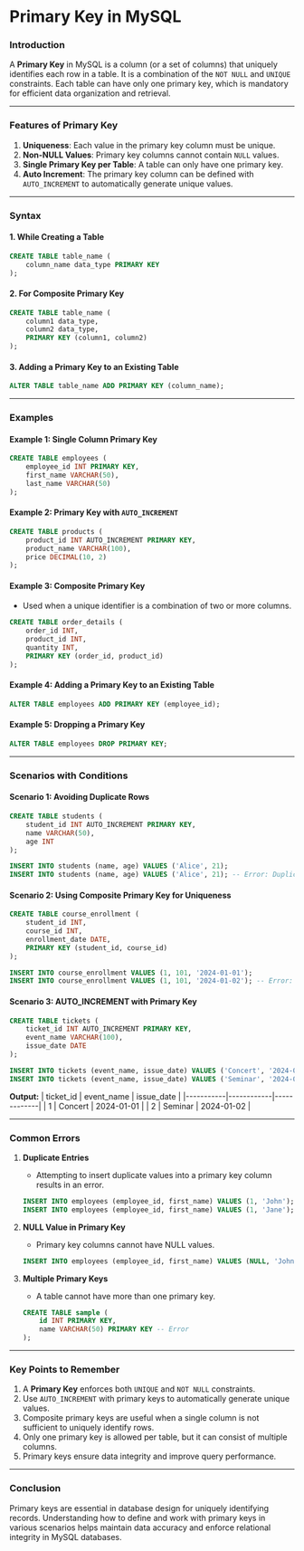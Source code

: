 # **Primary Key** in MySQL

### **Introduction**
A **Primary Key** in MySQL is a column (or a set of columns) that uniquely identifies each row in a table. It is a combination of the `NOT NULL` and `UNIQUE` constraints. Each table can have only one primary key, which is mandatory for efficient data organization and retrieval.

---

### **Features of Primary Key**
1. **Uniqueness**: Each value in the primary key column must be unique.
2. **Non-NULL Values**: Primary key columns cannot contain `NULL` values.
3. **Single Primary Key per Table**: A table can only have one primary key.
4. **Auto Increment**: The primary key column can be defined with `AUTO_INCREMENT` to automatically generate unique values.

---

### **Syntax**

#### 1. While Creating a Table
```sql
CREATE TABLE table_name (
    column_name data_type PRIMARY KEY
);
```

#### 2. For Composite Primary Key
```sql
CREATE TABLE table_name (
    column1 data_type,
    column2 data_type,
    PRIMARY KEY (column1, column2)
);
```

#### 3. Adding a Primary Key to an Existing Table
```sql
ALTER TABLE table_name ADD PRIMARY KEY (column_name);
```

---

### **Examples**

#### Example 1: Single Column Primary Key
```sql
CREATE TABLE employees (
    employee_id INT PRIMARY KEY,
    first_name VARCHAR(50),
    last_name VARCHAR(50)
);
```

#### Example 2: Primary Key with `AUTO_INCREMENT`
```sql
CREATE TABLE products (
    product_id INT AUTO_INCREMENT PRIMARY KEY,
    product_name VARCHAR(100),
    price DECIMAL(10, 2)
);
```

#### Example 3: Composite Primary Key
- Used when a unique identifier is a combination of two or more columns.
```sql
CREATE TABLE order_details (
    order_id INT,
    product_id INT,
    quantity INT,
    PRIMARY KEY (order_id, product_id)
);
```

#### Example 4: Adding a Primary Key to an Existing Table
```sql
ALTER TABLE employees ADD PRIMARY KEY (employee_id);
```

#### Example 5: Dropping a Primary Key
```sql
ALTER TABLE employees DROP PRIMARY KEY;
```

---

### **Scenarios with Conditions**

#### Scenario 1: Avoiding Duplicate Rows
```sql
CREATE TABLE students (
    student_id INT AUTO_INCREMENT PRIMARY KEY,
    name VARCHAR(50),
    age INT
);

INSERT INTO students (name, age) VALUES ('Alice', 21);
INSERT INTO students (name, age) VALUES ('Alice', 21); -- Error: Duplicate entry
```

#### Scenario 2: Using Composite Primary Key for Uniqueness
```sql
CREATE TABLE course_enrollment (
    student_id INT,
    course_id INT,
    enrollment_date DATE,
    PRIMARY KEY (student_id, course_id)
);

INSERT INTO course_enrollment VALUES (1, 101, '2024-01-01');
INSERT INTO course_enrollment VALUES (1, 101, '2024-01-02'); -- Error: Duplicate entry
```

#### Scenario 3: AUTO_INCREMENT with Primary Key
```sql
CREATE TABLE tickets (
    ticket_id INT AUTO_INCREMENT PRIMARY KEY,
    event_name VARCHAR(100),
    issue_date DATE
);

INSERT INTO tickets (event_name, issue_date) VALUES ('Concert', '2024-01-01');
INSERT INTO tickets (event_name, issue_date) VALUES ('Seminar', '2024-01-02');
```
**Output:**
| ticket_id | event_name | issue_date  |
|-----------|------------|-------------|
| 1         | Concert    | 2024-01-01  |
| 2         | Seminar    | 2024-01-02  |

---

### **Common Errors**

1. **Duplicate Entries**
   - Attempting to insert duplicate values into a primary key column results in an error.
   ```sql
   INSERT INTO employees (employee_id, first_name) VALUES (1, 'John');
   INSERT INTO employees (employee_id, first_name) VALUES (1, 'Jane'); -- Error
   ```

2. **NULL Value in Primary Key**
   - Primary key columns cannot have NULL values.
   ```sql
   INSERT INTO employees (employee_id, first_name) VALUES (NULL, 'John'); -- Error
   ```

3. **Multiple Primary Keys**
   - A table cannot have more than one primary key.
   ```sql
   CREATE TABLE sample (
       id INT PRIMARY KEY,
       name VARCHAR(50) PRIMARY KEY -- Error
   );
   ```

---

### **Key Points to Remember**
1. A **Primary Key** enforces both `UNIQUE` and `NOT NULL` constraints.
2. Use `AUTO_INCREMENT` with primary keys to automatically generate unique values.
3. Composite primary keys are useful when a single column is not sufficient to uniquely identify rows.
4. Only one primary key is allowed per table, but it can consist of multiple columns.
5. Primary keys ensure data integrity and improve query performance.

---

### **Conclusion**
Primary keys are essential in database design for uniquely identifying records. Understanding how to define and work with primary keys in various scenarios helps maintain data accuracy and enforce relational integrity in MySQL databases.
